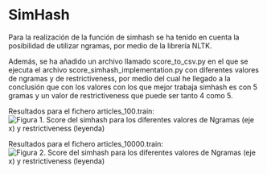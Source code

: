 # SimHash

Para la realización de la función de simhash se ha tenido en cuenta la posibilidad de utilizar ngramas, por medio de la librería NLTK.

Además, se ha añadido un archivo llamado score_to_csv.py en el que se ejecuta el archivo score_simhash_implementation.py con diferentes valores de ngramas y de restrictiveness, por medio del cual he llegado a la conclusión que con los valores con los que mejor trabaja simhash es con 5 gramas y un valor de restrictiveness que puede ser tanto 4 como 5.

Resultados para el fichero articles_100.train:
![Figura 1. Score del simhash para los diferentes valores de Ngramas (eje x) y restrictiveness (leyenda)](https://github.com/antonioalfa22/Web_Semantica/blob/master/SimHash/images/100.png/images/100.png)

Resultados para el fichero articles_10000.train:
![Figura 2. Score del simhash para los diferentes valores de Ngramas (eje x) y restrictiveness (leyenda)](https://github.com/antonioalfa22/Web_Semantica/blob/master/SimHash/images/10000.png/images/10000.png)